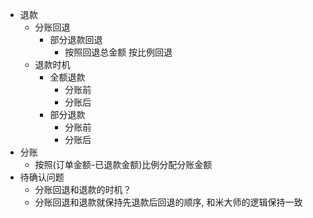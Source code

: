 - 退款
	- 分账回退
		- 部分退款回退
			- 按照回退总金额 按比例回退
	- 退款时机
		- 全额退款
			- 分账前
			- 分账后
		- 部分退款
			- 分账前
			- 分账后
- 分账
	- 按照(订单金额-已退款金额)比例分配分账金额
- 待确认问题
	- 分账回退和退款的时机？
	- 分账回退和退款就保持先退款后回退的顺序, 和米大师的逻辑保持一致